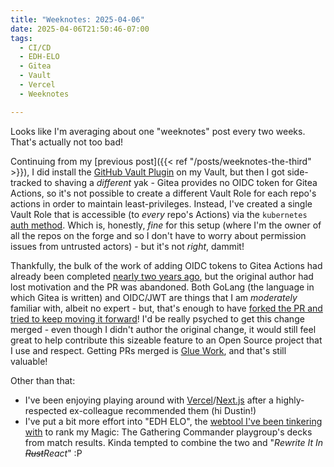 ```yaml
---
title: "Weeknotes: 2025-04-06"
date: 2025-04-06T21:50:46-07:00
tags:
  - CI/CD
  - EDH-ELO
  - Gitea
  - Vault
  - Vercel
  - Weeknotes

---
```

Looks like I'm averaging about one "weeknotes" post every two weeks. That's actually not too bad!
<!--more-->
Continuing from my [previous post]({{< ref "/posts/weeknotes-the-third" >}}), I did install the [GitHub Vault Plugin](https://github.com/martinbaillie/vault-plugin-secrets-github) on my Vault, but then I got side-tracked to shaving a _different_ yak - Gitea provides no OIDC token for Gitea Actions, so it's not possible to create a different Vault Role for each repo's actions in order to maintain least-privileges. Instead, I've created a single Vault Role that is accessible (to _every_ repo's Actions) via the `kubernetes` [auth method](https://github.com/hashicorp/vault-action?tab=readme-ov-file#kubernetes). Which is, honestly, _fine_ for this setup (where I'm the owner of all the repos on the forge and so I don't have to worry about permission issues from untrusted actors) - but it's not _right_, dammit!

Thankfully, the bulk of the work of adding OIDC tokens to Gitea Actions had already been completed [nearly two years ago](https://github.com/go-gitea/gitea/pull/25664), but the original author had lost motivation and the PR was abandoned. Both GoLang (the language in which Gitea is written) and OIDC/JWT are things that I am _moderately_ familiar with, albeit no expert - but, that's enough to have [forked the PR and tried to keep moving it forward](https://github.com/go-gitea/gitea/pull/33945)! I'd be really psyched to get this change merged - even though I didn't author the original change, it would still feel great to help contribute this sizeable feature to an Open Source project that I use and respect. Getting PRs merged is [Glue Work](https://www.noidea.dog/glue), and that's still valuable!

Other than that:
* I've been enjoying playing around with [Vercel](https://vercel.com/home)/[Next.js](https://nextjs.org/) after a highly-respected ex-colleague recommended them (hi Dustin!)
* I've put a bit more effort into "EDH ELO", the [webtool I've been tinkering with](https://gitea.scubbo.org/scubbo/edh-elo) to rank my Magic: The Gathering Commander playgroup's decks from match results. Kinda tempted to combine the two and "_Rewrite It In ~~Rust~~React_" :P
